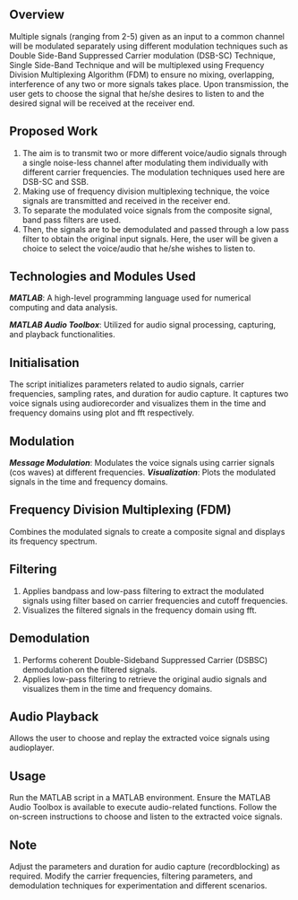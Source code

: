 ## Overview
Multiple signals (ranging from 2-5) given as an input to a common channel will be modulated separately using different modulation techniques such as Double Side-Band Suppressed Carrier modulation (DSB-SC) Technique, Single Side-Band Technique and will be multiplexed using Frequency Division Multiplexing Algorithm (FDM) to ensure no mixing, overlapping, interference of any two or more signals takes place. Upon transmission, the user gets to choose the signal that he/she desires to listen to and the desired signal will be received at the receiver end.

## Proposed Work
1. The aim is to transmit two or more different voice/audio signals through a single noise-less channel after modulating them individually with different carrier frequencies. The modulation techniques used here are DSB-SC and SSB.
2. Making use of frequency division multiplexing technique, the voice signals are transmitted and received in the receiver end.
3. To separate the modulated voice signals from the composite signal, band pass filters are used.
4. Then, the signals are to be demodulated and passed through a low pass filter to obtain the original input signals. Here, the user will be given a choice to select the voice/audio that he/she wishes to listen to.

## Technologies and Modules Used
***MATLAB***: A high-level programming language used for numerical computing and data analysis.

***MATLAB Audio Toolbox***: Utilized for audio signal processing, capturing, and playback functionalities.

## Initialisation
The script initializes parameters related to audio signals, carrier frequencies, sampling rates, and duration for audio capture. It captures two voice signals using audiorecorder and visualizes them in the time and frequency domains using plot and fft respectively.

## Modulation
***Message Modulation***: Modulates the voice signals using carrier signals (cos waves) at different frequencies.
***Visualization***: Plots the modulated signals in the time and frequency domains.

## Frequency Division Multiplexing (FDM)
Combines the modulated signals to create a composite signal and displays its frequency spectrum.

## Filtering
1. Applies bandpass and low-pass filtering to extract the modulated signals using filter based on carrier frequencies and cutoff frequencies.
2. Visualizes the filtered signals in the frequency domain using fft.

## Demodulation
1. Performs coherent Double-Sideband Suppressed Carrier (DSBSC) demodulation on the filtered signals.
2. Applies low-pass filtering to retrieve the original audio signals and visualizes them in the time and frequency domains.

## Audio Playback
Allows the user to choose and replay the extracted voice signals using audioplayer.

## Usage
Run the MATLAB script in a MATLAB environment.
Ensure the MATLAB Audio Toolbox is available to execute audio-related functions.
Follow the on-screen instructions to choose and listen to the extracted voice signals.

## Note
Adjust the parameters and duration for audio capture (recordblocking) as required.
Modify the carrier frequencies, filtering parameters, and demodulation techniques for experimentation and different scenarios.
